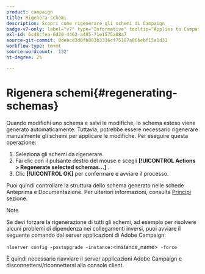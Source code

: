 ```yaml
---
product: campaign
title: Rigenera schemi
description: Scopri come rigenerare gli schemi di Campaign
badge-v7-only: label="v7" type="Informative" tooltip="Applies to Campaign Classic v7 only"
exl-id: 6c48cfea-6d20-4462-a485-71e1575a08a7
source-git-commit: 8debcd3d8fb883b3316cf75187a86bebf15a1d31
workflow-type: tm+mt
source-wordcount: '132'
ht-degree: 2%

---
```


# Rigenera schemi{#regenerating-schemas}

Quando modifichi uno schema e salvi le modifiche, lo schema esteso viene generato automaticamente. Tuttavia, potrebbe essere necessario rigenerare manualmente gli schemi per applicare le modifiche. Per eseguire questa operazione:

1. Seleziona gli schemi da rigenerare.
1. Fai clic con il pulsante destro del mouse e scegli **[!UICONTROL Actions > Regenerate selected schemas...]** .
1. Clic **[!UICONTROL OK]** per confermare e avviare il processo.

Puoi quindi controllare la struttura dello schema generato nelle schede Anteprima e Documentazione. Per ulteriori informazioni, consulta [Principi](../../configuration/using/data-schemas.md#principles) sezione.

>[!NOTE]
>
>Se devi forzare la rigenerazione di tutti gli schemi, ad esempio per risolvere alcuni problemi di dipendenza nei collegamenti inversi, puoi avviare il seguente comando dal server applicazioni di Adobe Campaign:
>
> `nlserver config -postupgrade -instance:`&lt;instance_name>` -force`
>
>È quindi necessario riavviare il server applicazioni Adobe Campaign e disconnettersi/riconnettersi alla console client.
